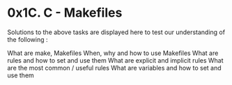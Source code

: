 # 0x1C. C - Makefiles
Solutions to the above tasks are displayed here to test our understanding of the following :

What are make, Makefiles
When, why and how to use Makefiles
What are rules and how to set and use them
What are explicit and implicit rules
What are the most common / useful rules
What are variables and how to set and use them
